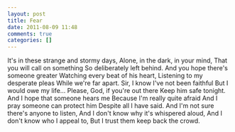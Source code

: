 ```yaml
---
layout: post
title: Fear
date: 2011-08-09 11:48
comments: true
categories: []
---
```

It's in these strange and stormy days,
Alone, in the dark, in your mind,
That you will call on something
So deliberately left behind.
And you hope there's someone greater
Watching every beat of his heart,
Listening to my desperate pleas
While we're far apart.
Sir, I know I've not been faithful
But I would owe my life...
Please, God, if you're out there
Keep him safe tonight.
And I hope that someone hears me
Because I'm really quite afraid
And I pray someone can protect him
Despite all I have said.
And I'm not sure there's anyone to listen,
And I don't know why it's whispered aloud,
And I don't know who I appeal to,
But I trust them keep back the crowd.

&nbsp;

&nbsp;
